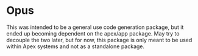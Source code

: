 
# Opus

This was intended to be a general use code generation package, but it ended up becoming dependent on the apex/app package.  May try to decouple the two later, but for now, this package is only meant to be used within Apex systems and not as a standalone package.


